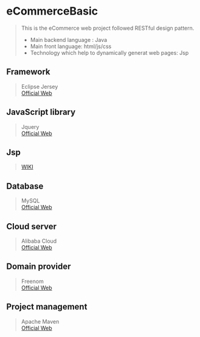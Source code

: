 # eCommerceBasic
> This is the eCommerce web project followed RESTful design pattern. 
> + Main backend language : Java   
> + Main front language: html/js/css   
> + Technology which help to dynamically generat web pages: Jsp

## Framework
> Eclipse Jersey     
> [Official Web](https://eclipse-ee4j.github.io/jersey/)

## JavaScript library   
> Jquery    
> [Official Web](https://jquery.com/)

## Jsp   
> [WIKI](https://en.wikipedia.org/wiki/JSP)

## Database    
> MySQL   
> [Official Web](https://www.mysql.com/)   

## Cloud server   
> Alibaba Cloud    
> [Official Web](https://www.alibabacloud.com/)    

## Domain provider     
> Freenom     
> [Official Web](https://www.freenom.com/en/freeandpaiddomains.html)     

## Project management     
> Apache Maven      
> [Official Web](https://maven.apache.org/)       

